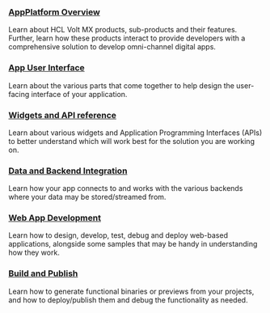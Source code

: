 ### [AppPlatform Overview](../Iris/app_platform/Content/AppPlatform_Overview.md)

Learn about HCL Volt MX products, sub-products and their features. Further, learn how these products interact to provide developers with a comprehensive solution to develop omni-channel digital apps.

### [App User Interface](../Iris/iris_user_guide/Content/appUserInterface.md)

Learn about the various parts that come together to help design the user-facing interface of your application.


### [Widgets and API reference](../Iris/iris_widget_prog_guide/Content/widgetApiReference.md)

Learn about various widgets and Application Programming Interfaces (APIs) to better understand which will work best for the solution you are working on.

### [Data and Backend Integration](../Iris/iris_user_guide/Content/dataBackEndIntergration.md)

Learn how your app connects to and works with the various backends where your data may be stored/streamed from.

### [Web App Development](../Iris/iris_user_guide/Content/webAppDevelopment.md)

Learn how to design, develop, test, debug and deploy web-based applications, alongside some samples that may be handy in understanding how they work.

### [Build and Publish](../Iris/iris_user_guide/Content/buildAndPublish.md)

Learn how to generate functional binaries or previews from your projects, and how to deploy/publish them and debug the functionality as needed.
